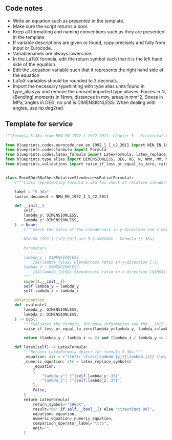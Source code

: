## Code notes

- Write an equation such as presented in the template. 
- Make sure the script returns a bool. 
- Keep all formatting and naming conventions such as they are presented in the template. 
- If variable descriptions are given or found, copy precisely and fully from input or Eurocode. 
- Variablenames are always lowercase.
- In the LaTeX formula, edit the return symbol such that it is the left hand side of the equation
- Edit the _equation variable such that it represents the right hand side of the equation
- LaTeX variables should be rounded to 3 decimals.  
- Import the necessary typehinting with type alias units found in type_alias.py and remove the unused imported type aliases. Forces in N, (Bending) moments in Nmm, distances in mm, areas in mm^2, Stress in MPa, angles in DEG, no unit is DIMENSIONLESS. When dealing with angles, use np.deg2rad.

## Template for service

```python
"""Formula 5.38a from NEN-EN 1992-1-1+C2:2011: Chapter 5 - Structural Analysis."""

from blueprints.codes.eurocode.nen_en_1992_1_1_c2_2011 import NEN_EN_1992_1_1_C2_2011
from blueprints.codes.formula import Formula
from blueprints.codes.latex_formula import LatexFormula, latex_replace_symbols
from blueprints.type_alias import DIMENSIONLESS, DEG, KG, N, NMM, MM, MM2, MM3, MM4, MPA
from blueprints.validations import raise_if_less_or_equal_to_zero, raise_if_negative


class Form5Dot38aCheckRelativeSlendernessRatio(Formula):
    r"""Class representing formula 5.38a for check of relative slenderness ratio."""

    label = "5.38a"
    source_document = NEN_EN_1992_1_1_C2_2011

    def __init__(
        self,
        lambda_y: DIMENSIONLESS,
        lambda_z: DIMENSIONLESS,
    ) -> None:
        r"""Check the ratio of the slenderness in y-direction and z-direction.

        NEN-EN 1992-1-1+C2:2011 art.5.8.XXXXXXX - Formula (5.38a)

        Parameters
        ----------
        lambda_y : DIMENSIONLESS
            [$$\lambda_{y}$$] Slenderness ratio in y-direction [-].
        lambda_z : DIMENSIONLESS
            [$$\lambda_{z}$$] Slenderness ratio in z-direction [$$N$$].
        """
        super().__init__()
        self.lambda_y = lambda_y
        self.lambda_z = lambda_z

    @staticmethod
    def _evaluate(
        lambda_y: DIMENSIONLESS,
        lambda_z: DIMENSIONLESS,
    ) -> bool:
        """Evaluates the formula, for more information see the __init__ method."""
        raise_if_less_or_equal_to_zero(lambda_y=lambda_y, lambda_z=lambda_z)

        return (lambda_y / lambda_z <= 2) and (lambda_z / lambda_y <= 2)

    def latex(self) -> LatexFormula:
        """Returns LatexFormula object for formula 5.38a."""
        _equation: str = r"\left( \frac{\lambda_{y}}{\lambda_{z}} \leq 2 \text{ and } \frac{\lambda_{z}}{\lambda_{y}} \leq 2 \right)"
        _numeric_equation: str = latex_replace_symbols(
            _equation,
            {
                "lambda_y": f"{self.lambda_y:.3f}",
                "lambda_z": f"{self.lambda_z:.3f}",
            },
            False,
        )
        return LatexFormula(
            return_symbol=r"CHECK",
            result="OK" if self.__bool__() else "\\text{Not OK}",
            equation=_equation,
            numeric_equation=_numeric_equation,
            comparison_operator_label="\\to",
            unit="",
        )
        
```
